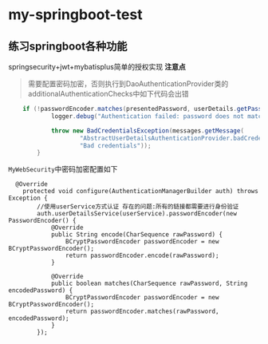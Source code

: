# my-springboot-test
练习springboot各种功能
- 
springsecurity+jwt+mybatisplus简单的授权实现
**注意点**

> 需要配置密码加密，否则执行到DaoAuthenticationProvider类的additionalAuthenticationChecks中如下代码会出错

```java
	if (!passwordEncoder.matches(presentedPassword, userDetails.getPassword())) {
			logger.debug("Authentication failed: password does not match stored value");

			throw new BadCredentialsException(messages.getMessage(
					"AbstractUserDetailsAuthenticationProvider.badCredentials",
					"Bad credentials"));
		}
```

`MyWebSecurity`中密码加密配置如下

```
  @Override
    protected void configure(AuthenticationManagerBuilder auth) throws Exception {
        //使用userService方式认证 存在的问题:所有的链接都需要进行身份验证
        auth.userDetailsService(userService).passwordEncoder(new PasswordEncoder() {
            @Override
            public String encode(CharSequence rawPassword) {
                BCryptPasswordEncoder passwordEncoder = new BCryptPasswordEncoder();
                return passwordEncoder.encode(rawPassword);
            }

            @Override
            public boolean matches(CharSequence rawPassword, String encodedPassword) {
                BCryptPasswordEncoder passwordEncoder = new BCryptPasswordEncoder();
                return passwordEncoder.matches(rawPassword, encodedPassword);
            }
        });
```


